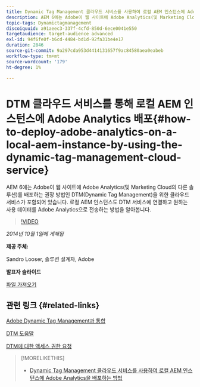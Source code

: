 ```yaml
---
title: Dynamic Tag Management 클라우드 서비스를 사용하여 로컬 AEM 인스턴스에 Adobe Analytics 배포
description: AEM 6에는 Adobe이 웹 사이트에 Adobe Analytics(및 Marketing Cloud의 다른 솔루션)를 배포하는 권장 방법인 DTM(Dynamic Tag Management)을 위한 클라우드 서비스가 포함되어 있습니다. 로컬 AEM 인스턴스도 DTM 서비스에 연결하고 원하는 사용 데이터를 Adobe Analytics으로 전송하는 방법을 알아봅니다.
topic-tags: Dynamictagmanagement
discoiquuid: a91aeec3-337f-4cfd-850d-6ece0041e550
targetaudience: target-audience advanced
exl-id: 94f6fe0f-b6cd-4484-bd1d-92fa31be4e17
duration: 2846
source-git-commit: 9a297cda953d4414131657f9ac84580aea0eabeb
workflow-type: tm+mt
source-wordcount: '179'
ht-degree: 1%

---
```


# DTM 클라우드 서비스를 통해 로컬 AEM 인스턴스에 Adobe Analytics 배포{#how-to-deploy-adobe-analytics-on-a-local-aem-instance-by-using-the-dynamic-tag-management-cloud-service}

AEM 6에는 Adobe이 웹 사이트에 Adobe Analytics(및 Marketing Cloud의 다른 솔루션)를 배포하는 권장 방법인 DTM(Dynamic Tag Management)을 위한 클라우드 서비스가 포함되어 있습니다. 로컬 AEM 인스턴스도 DTM 서비스에 연결하고 원하는 사용 데이터를 Adobe Analytics으로 전송하는 방법을 알아봅니다.

>[!VIDEO](https://video.tv.adobe.com/v/19401/?quality=9)

*2014년 10월 1일에 게재됨*

**제공 주체:**

Sandro Looser, 솔루션 설계자, Adobe

**발표자 슬라이드**

[파일 가져오기](assets/dtm-10-1-2014.pdf)

## 관련 링크 {#related-links}

[Adobe Dynamic Tag Management과 통합](https://docs.adobe.com/docs/en/aem/6-0/administer/integration/marketing-cloud/dtm.html)

[DTM 도움말](https://experienceleague.adobe.com/docs/data-collection.html?lang=en)

[DTM에 대한 액세스 권한 요청](https://dtm.adobe.com/request_access)

<!--
[Get back to the Overview](https://helpx.adobe.com/experience-manager/kt/eseminars/gems/aem-index.html)
-->

>[!MORELIKETHIS]
>
>* [Dynamic Tag Management 클라우드 서비스를 사용하여 로컬 AEM 인스턴스에 Adobe Analytics을 배포하는 방법](aem-adobe-analytics-dynamic-tag-management.md)
